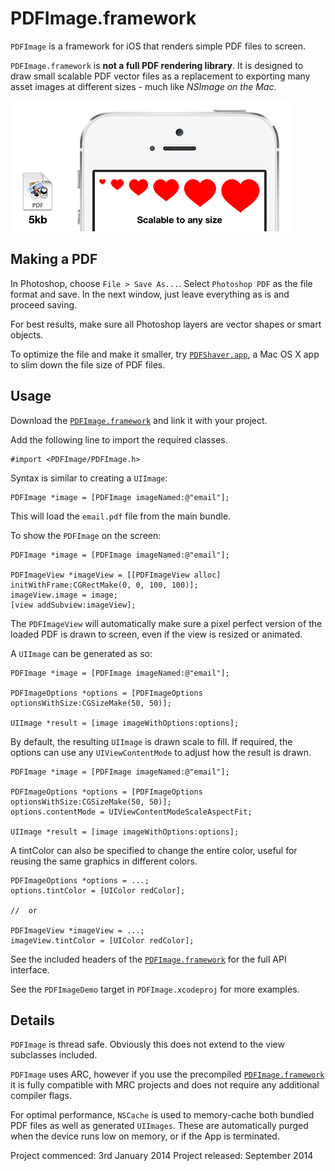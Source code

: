 PDFImage.framework
===========

`PDFImage` is a framework for iOS that renders simple PDF files to screen.

`PDFImage.framework` is **not a full PDF rendering library**. It is designed to draw small scalable PDF vector files as a replacement to exporting many asset images at different sizes - much like *NSImage on the Mac*.

![image](Images/scalable.png?raw=true)

Making a PDF
-----

In Photoshop, choose `File > Save As...`. Select `Photoshop PDF` as the file format and save. In the next window, just leave everything as is and proceed saving.

For best results, make sure all Photoshop layers are vector shapes or smart objects.

To optimize the file and make it smaller, try [`PDFShaver.app`](https://github.com/tparry/PDFShaver.app), a Mac OS X app to slim down the file size of PDF files.

Usage
-----

Download the [`PDFImage.framework`](../../releases/latest) and link it with your project.

Add the following line to import the required classes.

    #import <PDFImage/PDFImage.h>

Syntax is similar to creating a `UIImage`:

    PDFImage *image = [PDFImage imageNamed:@"email"];

This will load the `email.pdf` file from the main bundle.

To show the `PDFImage` on the screen:

    PDFImage *image = [PDFImage imageNamed:@"email"];
    
    PDFImageView *imageView = [[PDFImageView alloc] initWithFrame:CGRectMake(0, 0, 100, 100)];
    imageView.image = image;
    [view addSubview:imageView];
    
The `PDFImageView` will automatically make sure a pixel perfect version of the loaded PDF is drawn to screen, even if the view is resized or animated.

A `UIImage` can be generated as so:

    PDFImage *image = [PDFImage imageNamed:@"email"];
    
    PDFImageOptions *options = [PDFImageOptions optionsWithSize:CGSizeMake(50, 50)];
    
    UIImage *result = [image imageWithOptions:options];
    
By default, the resulting `UIImage` is drawn scale to fill. If required, the options can use any `UIViewContentMode` to adjust how the result is drawn.

    PDFImage *image = [PDFImage imageNamed:@"email"];
    
    PDFImageOptions *options = [PDFImageOptions optionsWithSize:CGSizeMake(50, 50)];
    options.contentMode = UIViewContentModeScaleAspectFit;
    
    UIImage *result = [image imageWithOptions:options];


A tintColor can also be specified to change the entire color, useful for reusing the same graphics in different colors.

    PDFImageOptions *options = ...;
    options.tintColor = [UIColor redColor];
    
    //  or
    
    PDFImageView *imageView = ...;
    imageView.tintColor = [UIColor redColor];

See the included headers of the [`PDFImage.framework`](../../releases/latest) for the full API interface.

See the `PDFImageDemo` target in `PDFImage.xcodeproj` for more examples.


Details
-----

`PDFImage` is thread safe. Obviously this does not extend to the view subclasses included.

`PDFImage` uses ARC, however if you use the precompiled [`PDFImage.framework`](../../releases/latest) it is fully compatible with MRC projects and does not require any additional compiler flags.

For optimal performance, `NSCache` is used to memory-cache both bundled PDF files as well as generated `UIImages`. These are automatically purged when the device runs low on memory, or if the App is terminated.

Project commenced: 3rd January 2014
Project released: September 2014
